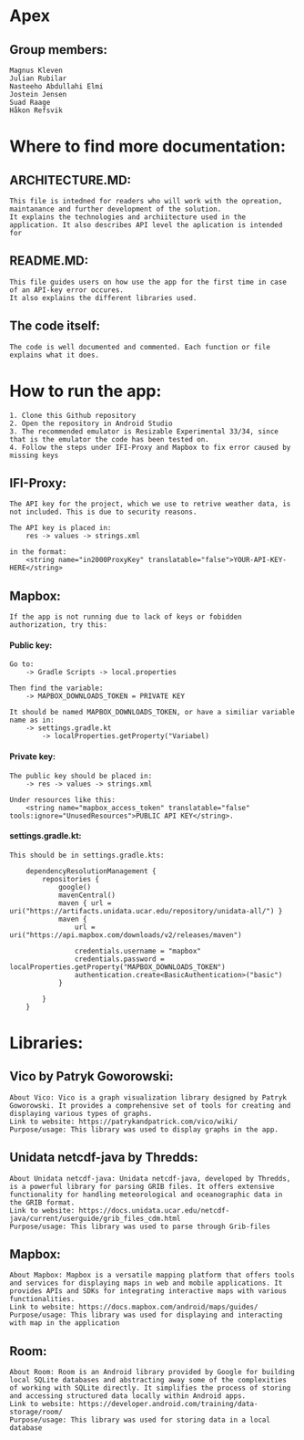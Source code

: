 # Apex

## Group members:

    Magnus Kleven
    Julian Rubilar
    Nasteeho Abdullahi Elmi
    Jostein Jensen
    Suad Raage
    Håkon Refsvik
    

# Where to find more documentation:

## ARCHITECTURE.MD:
    This file is intedned for readers who will work with the opreation, maintanance and further development of the solution. 
    It explains the technologies and archiitecture used in the application. It also describes API level the aplication is intended for

## README.MD:
    This file guides users on how use the app for the first time in case of an API-key error occures.
    It also explains the different libraries used.

## The code itself:
    The code is well documented and commented. Each function or file explains what it does. 

# How to run the app:
    1. Clone this Github repository
    2. Open the repository in Android Studio
    3. The recommended emulator is Resizable Experimental 33/34, since that is the emulator the code has been tested on.
    4. Follow the steps under IFI-Proxy and Mapbox to fix error caused by missing keys
    
    
## IFI-Proxy:

    The API key for the project, which we use to retrive weather data, is not included. This is due to security reasons.

    The API key is placed in:
        res -> values -> strings.xml 

    in the format:
        <string name="in2000ProxyKey" translatable="false">YOUR-API-KEY-HERE</string>

## Mapbox:

    If the app is not running due to lack of keys or fobidden authorization, try this:

#### Public key:

    Go to:
        -> Gradle Scripts -> local.properties

    Then find the variable:
        -> MAPBOX_DOWNLOADS_TOKEN = PRIVATE KEY

    It should be named MAPBOX_DOWNLOADS_TOKEN, or have a similiar variable name as in:
        -> settings.gradle.kt 
            -> localProperties.getProperty("Variabel)


#### Private key:
    The public key should be placed in:
        -> res -> values -> strings.xml

    Under resources like this:  
        <string name="mapbox_access_token" translatable="false" tools:ignore="UnusedResources">PUBLIC API KEY</string>.


#### settings.gradle.kt:

    This should be in settings.gradle.kts: 

        dependencyResolutionManagement {
            repositories {
                google()
                mavenCentral()
                maven { url = uri("https://artifacts.unidata.ucar.edu/repository/unidata-all/") }
                maven {
                    url = uri("https://api.mapbox.com/downloads/v2/releases/maven")

                    credentials.username = "mapbox"
                    credentials.password = localProperties.getProperty("MAPBOX_DOWNLOADS_TOKEN")
                    authentication.create<BasicAuthentication>("basic")
                }

            }
        }
        
# Libraries:

## Vico by Patryk Goworowski:
    About Vico: Vico is a graph visualization library designed by Patryk Goworowski. It provides a comprehensive set of tools for creating and displaying various types of graphs.
    Link to website: https://patrykandpatrick.com/vico/wiki/
    Purpose/usage: This library was used to display graphs in the app. 
    
## Unidata netcdf-java by Thredds:
    About Unidata netcdf-java: Unidata netcdf-java, developed by Thredds, is a powerful library for parsing GRIB files. It offers extensive functionality for handling meteorological and oceanographic data in the GRIB format.
    Link to website: https://docs.unidata.ucar.edu/netcdf-java/current/userguide/grib_files_cdm.html
    Purpose/usage: This library was used to parse through Grib-files
    
## Mapbox:
    About Mapbox: Mapbox is a versatile mapping platform that offers tools and services for displaying maps in web and mobile applications. It provides APIs and SDKs for integrating interactive maps with various functionalities.
    Link to website: https://docs.mapbox.com/android/maps/guides/
    Purpose/usage: This library was used for displaying and interacting with map in the application
    
## Room:
    About Room: Room is an Android library provided by Google for building local SQLite databases and abstracting away some of the complexities of working with SQLite directly. It simplifies the process of storing and accessing structured data locally within Android apps.
    Link to website: https://developer.android.com/training/data-storage/room/
    Purpose/usage: This library was used for storing data in a local database
